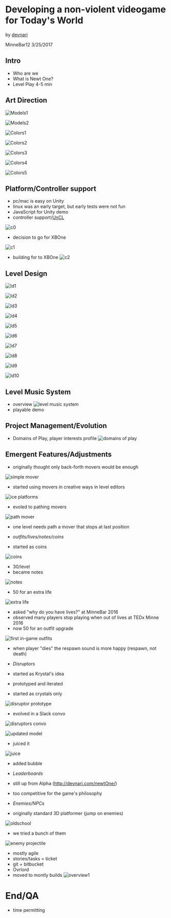 Developing a non-violent videogame for Today's World
====================================================

by [devnari](http://devnari.com)

MinneBar12 3/25/2017 

Intro
---------
- Who are we
- What is Newt One?
- Level Play 4-5 min

Art Direction
-------------
![Models1](MO1.png)

![Models2](MO2.png)

![Colors1](Col1.png)

![Colors2](Col2.png)

![Colors3](Col3.png)

![Colors4](Col4.png)

![Colors5](Col5.png)

 
Platform/Controller support
---------------------------
 - pc/mac is easy on Unity
 - linux was an early target, but early tests were not fun
 - JavaScript for Unity demo
 - controller support/[UnCL](http://devjana.net/uncl/api)
 
 ![c0](c_supportedController.jpg)
 
 - decision to go for XBOne
 
 ![c1](c_sdk.jpg)
 
 - building for to XBOne
![c2](c_xboneBuild0.jpg)


Level Design
------------
![ld1](http://i.imgur.com/7Tycv2z.png)

![ld2](http://i.imgur.com/Eb5PyQw.png)

![ld3](http://i.imgur.com/5N15Xjq.png)

![ld4](http://i.imgur.com/9QY1C50.png)

![ld5](http://i.imgur.com/73OrrvT.png)

![ld6](LD5.png)

![ld7](LD6.png)

![ld8](LD7.png)
 
![ld9](LD8.png)

![ld10](LD9.png)

Level Music System
-------------------
- overview
![level music system](http://i.imgur.com/xkYgI2E.png)
- playable demo

Project Management/Evolution
----------------------------
 - Domains of Play, player interests profile
![domains of play](newtDomains.png)

Emergent Features/Adjustments
-----------------------------
- originally thought only back-forth movers would be enough

![simple mover](http://i.giphy.com/wJBvOcuQGQ4wM.gif)

- started using movers in creative ways in level editors

![ice platforms](http://i.giphy.com/ao8jlGusmfFPq.gif)

- evoled to pathing movers

![path mover](http://i.giphy.com/12VgkJtVNatuhi.gif)

- one level needs path a mover that stops at last position

- *outfits/lives/notes/coins*
- started as coins

![coins](http://i.imgur.com/IzUyEZX.gif)

- 30/level
- became notes

![notes](http://i.giphy.com/zmgRgFI3Xtvj2.gif)

- 50 for an extra life

![extra life](http://i.giphy.com/cB4ukcrbK9lfi.gif)

- asked "why do you have lives?" at MinneBar 2016
- observed many players stop playing when out of lives at TEDx Minne 2016
- now 50 for an outfit upgrade

![first in-game outfits](http://i.imgur.com/YWOoPvt.png)

- when player "dies" the respawn sound is more happy (respawn, not death)

- *Disruptors*
- started as Krystal's idea
- prototyped and iterated
- started as crystals only

![disruptor prototype](http://i.giphy.com/1O56HXGkmcNUI.gif)
- evolved in a Slack convo
 
![disruptors convo](http://i.imgur.com/EYEMZZh.png)

![updated model](http://i.giphy.com/PqKEG8xOsARva.gif)
- juiced it

![juice](http://i.giphy.com/whuC8e1GX7xx6.gif)
- added bubble

- *Leaderboards*
- still up from Alpha (http://devnari.com/newtOne/)
- too competitive for the game's philosophy

- *Enemies/NPCs*
- originally standard 3D platformer (jump on enemies)

![oldschool](http://i.giphy.com/kMKAzu88RozbW.gif)

- we tried a bunch of them

![enemy projectile](http://i.giphy.com/ypsGwe0VutBHG.gif)

 - mostly agile
 - stories/tasks = ticket
 - git + bitbucket 
 - Ovrlord
 - moved to montly builds
![overview1](http://i.imgur.com/MpIJKl1.png)

End/QA
======
- time permitting
